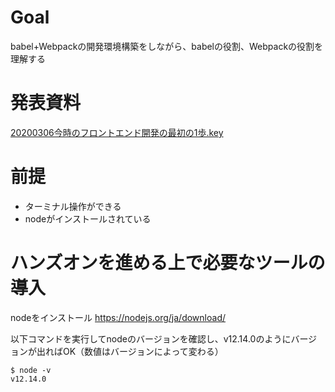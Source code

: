 # Goal

babel+Webpackの開発環境構築をしながら、babelの役割、Webpackの役割を理解する

# 発表資料
[20200306今時のフロントエンド開発の最初の1歩.key](./20200306今時のフロントエンド開発の最初の1歩.key)

# 前提

- ターミナル操作ができる
- nodeがインストールされている

# ハンズオンを進める上で必要なツールの導入
nodeをインストール
https://nodejs.org/ja/download/

以下コマンドを実行してnodeのバージョンを確認し、v12.14.0のようにバージョンが出ればOK（数値はバージョンによって変わる）
```shell script
$ node -v
v12.14.0
```
